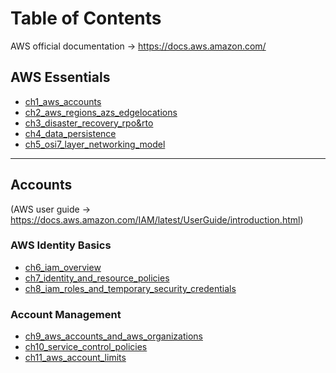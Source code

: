 # Table of Contents

AWS official documentation -> https://docs.aws.amazon.com/

## AWS Essentials
* [ch1_aws_accounts](ch1_aws_accounts.md)
* [ch2_aws_regions_azs_edgelocations](ch2_aws_regions_azs_edgelocations.md)
* [ch3_disaster_recovery_rpo&rto](ch3_disaster_recovery_rpo&rto.md)
* [ch4_data_persistence](ch4_data_persistence.md)
* [ch5_osi7_layer_networking_model](ch5_osi7_layer_networking_model.md)

* * * 
## Accounts  
(AWS user guide -> https://docs.aws.amazon.com/IAM/latest/UserGuide/introduction.html)

### AWS Identity Basics
 * [ch6_iam_overview](ch6_iam_overview.md)
 * [ch7_identity_and_resource_policies](ch7_identity_and_resource_policies.md)
 * [ch8_iam_roles_and_temporary_security_credentials](ch8_iam_roles_and_temporary_security_credentials.md)

### Account Management
 * [ch9_aws_accounts_and_aws_organizations](ch9_aws_accounts_and_aws_organizations.md)
 * [ch10_service_control_policies](ch10_service_control_policies.md)
 * [ch11_aws_account_limits](ch11_aws_account_limits.md)
